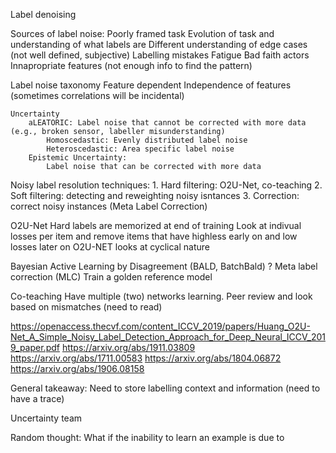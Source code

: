 Label denoising

Sources of label noise:
	Poorly framed task
		Evolution of task and understanding of what labels are
		Different understanding of edge cases (not well defined, subjective)
	Labelling mistakes
		Fatigue
	Bad faith actors
	Innapropriate features (not enough info to find the pattern)
		
Label noise taxonomy
	Feature dependent
		Independence of features (sometimes correlations will be incidental)
		
	Uncertainty
		aLEATORIC: Label noise that cannot be corrected with more data (e.g., broken sensor, labeller misunderstanding)
			Homoscedastic: Evenly distributed label noise
			Heteroscedastic: Area specific label noise 
		Epistemic Uncertainty:
			Label noise that can be corrected with more data
	
Noisy label resolution techniques:
	1.  Hard filtering: O2U-Net, co-teaching
	2.  Soft filtering: detecting and reweighting noisy isntances
	3. Correction: correct noisy instances (Meta Label Correction)

O2U-Net
	Hard labels are memorized at end of training
	Look at indivual losses per item and remove items that have highless early on and low losses later on
	O2U-NET looks at cyclical nature
	
Bayesian Active Learning by Disagreement (BALD, BatchBald)
	?
Meta label correction (MLC)
	Train a golden reference model

Co-teaching
	Have multiple (two) networks learning. Peer review and look based on mismatches (need to read)
	

	
https://openaccess.thecvf.com/content_ICCV_2019/papers/Huang_O2U-Net_A_Simple_Noisy_Label_Detection_Approach_for_Deep_Neural_ICCV_2019_paper.pdf
https://arxiv.org/abs/1911.03809
https://arxiv.org/abs/1711.00583
https://arxiv.org/abs/1804.06872
https://arxiv.org/abs/1906.08158

General takeaway:
	Need to store labelling context and information (need to have a trace)
	
	
Uncertainty team

Random thought:
	What if the inability to learn an example is due to 